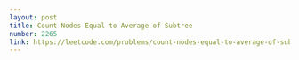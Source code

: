 ```yaml
---
layout: post
title: Count Nodes Equal to Average of Subtree
number: 2265
link: https://leetcode.com/problems/count-nodes-equal-to-average-of-subtree
---
```

